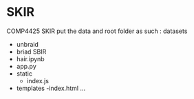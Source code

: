 # SKIR
COMP4425 SKIR
put the data and root folder as such :
datasets
  - unbraid
  - briad
SBIR
  - hair.ipynb
  - app.py
  - static
    - index.js
  - templates
    -index.html
    ...
